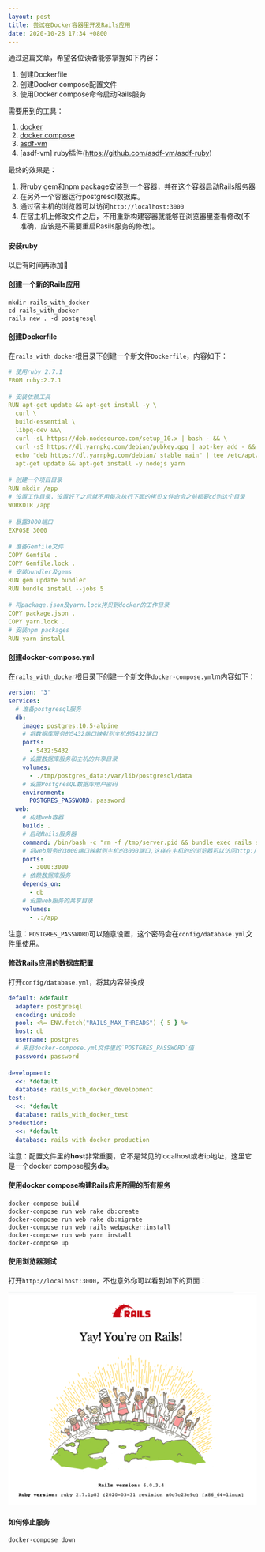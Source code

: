 ```yaml
---
layout: post
title: 尝试在Docker容器里开发Rails应用
date: 2020-10-28 17:34 +0800
---
```


通过这篇文章，希望各位读者能够掌握如下内容：

1. 创建Dockerfile
2. 创建Docker compose配置文件
3. 使用Docker compose命令启动Rails服务

需要用到的工具：

1. [docker](https://docs.docker.com/engine/install/)
2. [docker compose](https://docs.docker.com/compose/install/)
3. [asdf-vm](https://github.com/asdf-vm/asdf)
4. [asdf-vm] ruby插件(https://github.com/asdf-vm/asdf-ruby)

最终的效果是：

1. 将ruby gem和npm package安装到一个容器，并在这个容器启动Rails服务器
2. 在另外一个容器运行postgresql数据库。
3. 通过宿主机的浏览器可以访问`http://localhost:3000`
4. 在宿主机上修改文件之后，不用重新构建容器就能够在浏览器里查看修改(不准确，应该是不需要重启Rasils服务的修改)。

#### 安装ruby

以后有时间再添加:dog:

#### 创建一个新的Rails应用

```shell
mkdir rails_with_docker
cd rails_with_docker
rails new . -d postgresql
```

#### 创建Dockerfile

在`rails_with_docker`根目录下创建一个新文件`Dockerfile`，内容如下：

```yaml
# 使用ruby 2.7.1
FROM ruby:2.7.1

# 安装依赖工具
RUN apt-get update && apt-get install -y \
  curl \
  build-essential \
  libpq-dev &&\
  curl -sL https://deb.nodesource.com/setup_10.x | bash - && \
  curl -sS https://dl.yarnpkg.com/debian/pubkey.gpg | apt-key add - && \
  echo "deb https://dl.yarnpkg.com/debian/ stable main" | tee /etc/apt/sources.list.d/yarn.list && \
  apt-get update && apt-get install -y nodejs yarn

# 创建一个项目目录
RUN mkdir /app
# 设置工作目录，设置好了之后就不用每次执行下面的拷贝文件命令之前都要cd到这个目录
WORKDIR /app

# 暴露3000端口
EXPOSE 3000

# 准备Gemfile文件
COPY Gemfile .
COPY Gemfile.lock .
# 安装bundler及gems
RUN gem update bundler
RUN bundle install --jobs 5

# 将package.json及yarn.lock拷贝到docker的工作目录
COPY package.json .
COPY yarn.lock .
# 安装npm packages
RUN yarn install
```

#### 创建docker-compose.yml

在`rails_with_docker`根目录下创建一个新文件`docker-compose.yml`m内容如下：

```yaml
version: '3'
services:
  # 准备postgresql服务
  db:
    image: postgres:10.5-alpine
    # 将数据库服务的5432端口映射到主机的5432端口
    ports:
      - 5432:5432
    # 设置数据库服务和主机的共享目录
    volumes:
      - ./tmp/postgres_data:/var/lib/postgresql/data
    # 设置PostgresQL数据库用户密码
    environment:
      POSTGRES_PASSWORD: password
  web:
    # 构建web容器
    build: .
    # 启动Rails服务器
    command: /bin/bash -c "rm -f /tmp/server.pid && bundle exec rails server -b 0.0.0.0 -P /tmp/server.pid"
    # 将web服务的3000端口映射到主机的3000端口,这样在主机的的浏览器可以访问http://localhost:3000
    ports:
      - 3000:3000
    # 依赖数据库服务
    depends_on:
      - db
    # 设置web服务的共享目录
    volumes:
      - .:/app
```

注意：`POSTGRES_PASSWORD`可以随意设置，这个密码会在`config/database.yml`文件里使用。

#### 修改Rails应用的数据库配置

打开`config/database.yml`，将其内容替换成

````yaml
default: &default
  adapter: postgresql
  encoding: unicode
  pool: <%= ENV.fetch("RAILS_MAX_THREADS") { 5 } %>
  host: db
  username: postgres
  # 来自docker-compose.yml文件里的`POSTGRES_PASSWORD`值
  password: password

development:
  <<: *default
  database: rails_with_docker_development
test:
  <<: *default
  database: rails_with_docker_test
production:
  <<: *default
  database: rails_with_docker_production
````
注意：配置文件里的**host**非常重要，它不是常见的localhost或者ip地址，这里它是一个docker compose服务**db**。
#### 使用docker compose构建Rails应用所需的所有服务

```shell
docker-compose build
docker-compose run web rake db:create
docker-compose run web rake db:migrate
docker-compose run web rails webpacker:install
docker-compose run web yarn install
docker-compose up
```

#### 使用浏览器测试

打开`http://localhost:3000`，不也意外你可以看到如下的页面：

![home-page-of-rails-in-docker.png](/images/home-page-of-rails-in-docker.png)

#### 如何停止服务

```
docker-compose down
```

